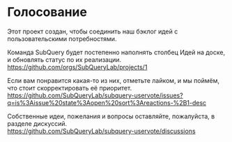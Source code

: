 # Голосование 

Этот проект создан, чтобы соединить наш бэклог идей с пользовательскими потребностями.

Команда SubQuery будет постепенно наполнять столбец Идей на доске, и обновлять статус по их реализации.  
https://github.com/orgs/SubQueryLab/projects/1

Если вам понравится какая-то из них, отметьте лайком, и мы поймём, что стоит скорректировать её приоритет.  
https://github.com/SubQueryLab/subquery-uservote/issues?q=is%3Aissue%20state%3Aopen%20sort%3Areactions-%2B1-desc

Собственные идеи, пожелания и вопросы оставляйте, пожалуйста, в разделе дискуссий.  
https://github.com/SubQueryLab/subquery-uservote/discussions
